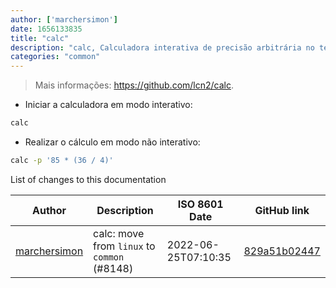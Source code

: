 ```yaml
---
author: ['marchersimon']
date: 1656133835
title: "calc"
description: "calc, Calculadora interativa de precisão arbitrária no terminal."
categories: "common"
---
```

> Mais informações: <https://github.com/lcn2/calc>.

- Iniciar a calculadora em modo interativo:

```bash
calc
```

- Realizar o cálculo em modo não interativo:

```bash
calc -p '85 * (36 / 4)'
```
List of changes to this documentation


Author | Description | ISO 8601 Date | GitHub link
------|-----|-----|-----
[marchersimon](mailto:50295997+marchersimon@users.noreply.github.com) | calc: move from `linux` to `common` (#8148) | 2022-06-25T07:10:35 | [829a51b02447](https://github.com/tldr-pages/tldr/commit/829a51b024474aa484e033c7707f84058a5166e3)

